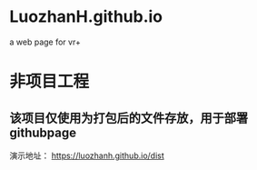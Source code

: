 # LuozhanH.github.io
a web page for vr+


# 非项目工程

## 该项目仅使用为打包后的文件存放，用于部署githubpage


演示地址： https://luozhanh.github.io/dist
